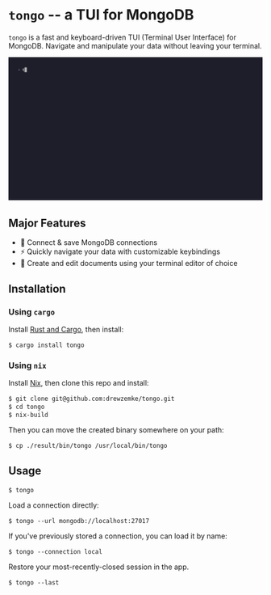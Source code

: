 # `tongo` -- a TUI for MongoDB

`tongo` is a fast and keyboard-driven TUI (Terminal User Interface) for MongoDB.
Navigate and manipulate your data without leaving your terminal.

![Demo](./assets/demo.gif)

## Major Features

- 🔌 Connect & save MongoDB connections 
- ⚡️ Quickly navigate your data with customizable keybindings
- 📝 Create and edit documents using your terminal editor of choice

## Installation

### Using `cargo`

Install [Rust and Cargo](https://doc.rust-lang.org/cargo/getting-started/installation.html), then install:
```shell
$ cargo install tongo
```

### Using `nix`

Install [Nix](https://nixos.org/), then clone this repo and install:
```shell
$ git clone git@github.com:drewzemke/tongo.git
$ cd tongo
$ nix-build
```

Then you can move the created binary somewhere on your path:
```shell
$ cp ./result/bin/tongo /usr/local/bin/tongo
```


## Usage

```shell
$ tongo 
```

Load a connection directly:
```shell
$ tongo --url mongodb://localhost:27017 
```

If you've previously stored a connection, you can load it by name:
```shell
$ tongo --connection local
```

Restore your most-recently-closed session in the app.
```shell
$ tongo --last
```

